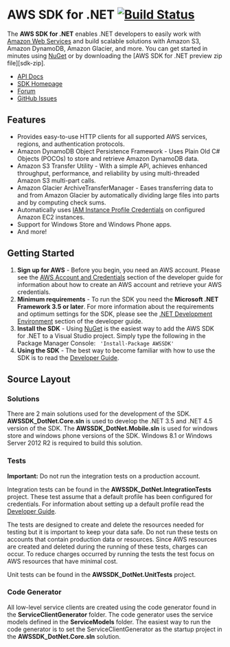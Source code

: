 # AWS SDK for .NET [![Build Status](https://travis-ci.org/aws/aws-sdk-net.png?branch=master)](https://travis-ci.org/aws/aws-sdk-net)

The **AWS SDK for .NET** enables .NET developers to easily work with [Amazon Web Services][aws] and build scalable solutions with Amazon S3, Amazon DynamoDB, Amazon Glacier, and more. You can get started in minutes using [NuGet][nuget-info] or by downloading the [AWS SDK for .NET preview zip file][sdk-zip].

* [API Docs][docs-api]
* [SDK Homepage][sdk-website]
* [Forum][sdk-forum]
* [GitHub Issues][sdk-issues]

## Features

* Provides easy-to-use HTTP clients for all supported AWS services, regions, and authentication protocols.
* Amazon DynamoDB Object Persistence Framework - Uses Plain Old C# Objects (POCOs) to store and retrieve Amazon DynamoDB data.
* Amazon S3 Transfer Utility - With a simple API, achieves enhanced throughput, performance, and reliability by using multi-threaded Amazon S3 multi-part calls.
* Amazon Glacier ArchiveTransferManager - Eases transferring data to and from Amazon Glacier by automatically dividing large files into parts and by computing check sums.
* Automatically uses [IAM Instance Profile Credentials][aws-iam-credentials] on configured Amazon EC2 instances.
* Support for Windows Store and Windows Phone apps.
* And more!

## Getting Started

1. **Sign up for AWS** - Before you begin, you need an AWS account. Please see the [AWS Account and Credentials][docs-signup] section of the developer guide for information about how to create an AWS account and retrieve your AWS credentials.
1. **Minimum requirements** - To run the SDK you need the **Microsoft .NET Framework 3.5 or later**. For more information about the requirements and optimum settings for the SDK, please see the [.NET Development Environment][docs-signup] section of the developer guide.
1. **Install the SDK** - Using [NuGet][nuget-info] is the easiest way to add the AWS SDK for .NET to a Visual Studio project.  Simply type the following in the Package Manager Console: 
`` 
'Install-Package AWSSDK'
``
1. **Using the SDK** - The best way to become familiar with how to use the SDK is to read the [Developer Guide][docs-guide].

## Source Layout

### Solutions

There are 2 main solutions used for the development of the SDK. **AWSSDK_DotNet.Core.sln** is used to develop the .NET 3.5 and .NET 4.5 
version of the SDK. The **AWSSDK_DotNet.Mobile.sln** is used for windows store and windows phone versions of the SDK. 
Windows 8.1 or Windows Server 2012 R2 is required to build this solution.

### Tests

**Important:** Do not run the integration tests on a production account.

Integration tests can be found in the **AWSSDK_DotNet.IntegrationTests** project. These test assume that a default profile has been 
configured for credentials. For information about setting up a default profile read the [Developer Guide][credentials-management].

The tests are designed to create and delete the resources needed for testing but it is important to keep your data safe. Do not run
these tests on accounts that contain production data or resources. Since AWS resources are created and deleted during the running 
of these tests, charges can occur. To reduce charges occurred by running the tests the test focus on AWS resources that have minimal cost.

Unit tests can be found in the **AWSSDK_DotNet.UnitTests** project.

### Code Generator

All low-level service clients are created using the code generator found in the **ServiceClientGenerator** folder. The code generator 
uses the service models defined in the **ServiceModels** folder. The easiest way to run the code generator is to set the ServiceClientGenerator as
the startup project in the **AWSSDK_DotNet.Core.sln** solution.


[nuget-info]: https://nuget.org/
[aws]: http://aws.amazon.com/
[sdk-website]: http://aws.amazon.com/sdkfornet
[sdk-forum]: http://developer.amazonwebservices.com/connect/forum.jspa?forumID=61
[sdk-issues]: https://github.com/aws/aws-sdk-net/issues
[sdk-license]: http://aws.amazon.com/apache2.0/
[docs-api]: http://docs.aws.amazon.com/sdkfornet/latest/apidocs/Index.html
[docs-signup]: http://docs.aws.amazon.com/AWSSdkDocsNET/latest/DeveloperGuide/net-dg-setup.html
[aws-iam-credentials]: http://docs.aws.amazon.com/AWSSdkDocsNET/latest/DeveloperGuide/net-dg-roles.html
[docs-guide]: http://docs.aws.amazon.com/AWSSdkDocsNET/latest/DeveloperGuide/welcome.html
[credentials-management]: http://docs.aws.amazon.com/AWSSdkDocsNET/latest/DeveloperGuide/net-dg-config-creds.html
